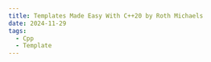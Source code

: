 ```yaml
---
title: Templates Made Easy With C++20 by Roth Michaels
date: 2024-11-29
tags:
  - Cpp
  - Template
---
```

